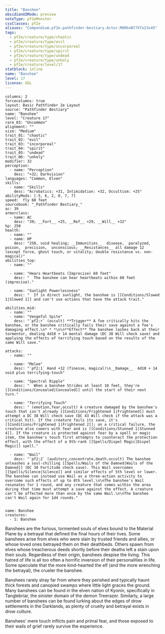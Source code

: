 ```yaml
---
title: "Banshee"
obsidianUIMode: preview
noteType: pf2eMonster
cssClasses: pf2e
aliases: "Compendium.pf2e.pathfinder-bestiary.Actor.M6RknN77XTo23v45" 
tags:
  - pf2e/creature/type/chaotic
  - pf2e/creature/type/evil
  - pf2e/creature/type/incorporeal
  - pf2e/creature/type/spirit
  - pf2e/creature/type/undead
  - pf2e/creature/type/unholy
  - pf2e/creature/level/17
statblock: inline
name: "Banshee"
level: 17
license: OGL
---
```


```statblock
columns: 2
forcecolumns: true
layout: Basic Pathfinder 2e Layout
source: "Pathfinder Bestiary"
name: "Banshee"
level: "Creature 17"
rare_03: "Uncommon"
alignment: ""
size: "Medium"
trait_01: "chaotic"
trait_02: "evil"
trait_03: "incorporeal"
trait_04: "spirit"
trait_05: "undead"
trait_06: "unholy"
modifier: 32
perception:
  - name: "Perception"
    desc: "+32; Darkvision"
languages: "Common, Elven"
skills:
  - name: "Skills"
    desc: "Acrobatics: +31, Intimidation: +32, Occultism: +25"
abilityMods: [-5, 6, 2, 0, 7, 7]
speed:  fly 60 feet
sourcebook: "_Pathfinder Bestiary_"
ac: 39
armorclass:
  - name: AC
    desc: "39; __Fort__ +25, __Ref__ +29, __Will__ +32"
hp: 250
health:
  - name: ""
  - name: HP
    desc: "250, void healing; __Immunities__  disease,  paralyzed,  poison,  precision,  unconscious; __Resistances__ all damage 12 (except force, ghost touch, or vitality; double resistance vs. non-magical)"
abilities_top:
  - name: ""

  - name: "Hears Heartbeats (Imprecise) 60 feet"
    desc: "  The banshee can hear heartbeats within 60 feet (imprecise)."

  - name: "Sunlight Powerlessness"
    desc: "  If in direct sunlight, the banshee is [[Conditions/Slowed 1|Slowed 1]] and can't use actions that have the attack trait."

abilities_mid:
  - name: ""
  - name: "Vengeful Spite"
    desc: "`pf2:r` (occult) **Trigger** A foe critically hits the banshee, or the banshee critically fails their save against a foe's damaging effect.\n* * *\n\n**Effect** The banshee lashes back at their tormentor, dealing 4d10 + 14 mental damage (DC 38 Will check save) and applying the effects of terrifying touch based on the results of the same Will save."

attacks:
  - name: ""

  - name: "Melee"
    desc: "`pf2:1` Hand +32 (finesse, magical)\n__Damage__  4d10 + 14 void plus terrifying-touch"

  - name: "Spectral Ripple"
    desc: "  When a banshee Strides at least 10 feet, they're [[Conditions/Concealed|Concealed]] until the start of their next turn."

  - name: "Terrifying Touch"
    desc: " (emotion,fear,occult) A creature damaged by the banshee's touch that isn't already [[Conditions/Frightened 1|Frightened]] must attempt a DC 38 Will check save (DC 43 Will check if the attack was a critical hit). If the creature fails its save, it's [[Conditions/Frightened 1|Frightened 2]]; on a critical failure, the creature also cowers with fear and is [[Conditions/Stunned 1|Stunned 4]]. If the creature is protected against fear by a spell or magic item, the banshee's touch first attempts to counteract the protection effect, with the effect of a 9th-rank [[Spells/Dispel Magic|Dispel Magic]] spell."

  - name: "Wail"
    desc: "`pf2:2` (auditory,concentrate,death,occult) The banshee unleashes a soul-chilling [[Spells/Wails of the Damned|Wails of the Damned]] (DC 38 Fortitude check save). This Wail overcomes [[Spells/Silence|Silence]] and similar effects of 5th level or lower. The banshee can instead use Wail as a three-action activity to overcome such effects of up to 8th level.\n\nThe banshee's Wail resonates for 1 round, and any creature that comes within the area during that time must attempt a save against the effect. A creature can't be affected more than once by the same Wail.\n\nThe banshee can't Wail again for 1d4 rounds."
 
```

```encounter-table
name: Banshee
creatures:
  - 1: Banshee
```



Banshees are the furious, tormented souls of elves bound to the Material Plane by a betrayal that defined the final hours of their lives. Some banshees arise from elves who were slain by trusted friends and allies, or whose loved ones betrayed them on their deathbeds. Others spawn from elves whose treacherous deeds shortly before their deaths left a stain upon their souls. Regardless of their origin, banshees despise the living. This hatred of life is all too often a horrific inversion of their personalities in life. Some speculate that the more kind-hearted the elf (and the more wrenching the betrayal), the crueler the banshee.

Banshees rarely stray far from where they perished and typically haunt thick forests and canopied swamps where little light graces the ground. Many banshees can be found in the elven nation of Kyonin, specifically in Tanglebriar, the sinister domain of the demon Treerazer. Similarly, a large number of banshees can be found lurking about the edges of drow settlements in the Darklands, as plenty of cruelty and betrayal exists in drow culture.

Banshees' mere touch inflicts pain and primal fear, and those exposed to their wails of grief rarely survive the experience.
